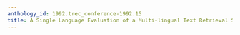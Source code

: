 ```yaml
---
anthology_id: 1992.trec_conference-1992.15
title: A Single Language Evaluation of a Multi-lingual Text Retrieval System
---
```

